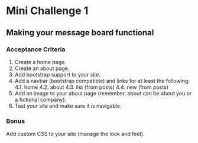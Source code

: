 # Mini Challenge 1

## Making your message board functional

### Acceptance Criteria
1. Create a home page.
2. Create an about page.
3. Add bootstrap support to your site.
4. Add a navbar (bootstrap compatible) and links for at least the following:
4.1. home
4.2. about
4.3. list (from posts)
4.4. new (from posts)
5. Add an image to your about page (remember, about can be about you or a fictional company).
6. Test your site and make sure it is navigable.

### Bonus
Add custom CSS to your site (manage the look and feel).